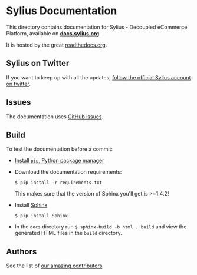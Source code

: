 Sylius Documentation
====================

This directory contains documentation for Sylius - Decoupled eCommerce Platform, available on [**docs.sylius.org**](http://docs.sylius.org). 

It is hosted by the great [readthedocs.org](http://readthedocs.org).

Sylius on Twitter
-----------------

If you want to keep up with all the updates, [follow the official Sylius account on twitter](http://twitter.com/Sylius).

Issues
------

The documentation uses [GitHub issues](https://github.com/Sylius/Sylius/issues).

Build
-----

To test the documentation before a commit:

* [Install `pip`, Python package manager](https://pip.pypa.io/en/stable/installing/)

* Download the documentation requirements: 

    `$ pip install -r requirements.txt`
    
    This makes sure that the version of Sphinx you'll get is >=1.4.2!

* Install [Sphinx](http://www.sphinx-doc.org/en/stable/)

    `$ pip install Sphinx`

* In the `docs` directory run `$ sphinx-build -b html . build` and view the generated HTML files in the `build` directory.

Authors
-------

See the list of [our amazing contributors](http://github.com/Sylius/Sylius/contributors).
